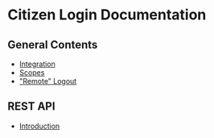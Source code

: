 Citizen Login Documentation
===========================

General Contents
----------------

 * [ Integration ](integration.md)
 * [ Scopes ](scopes.md)
 * [ "Remote" Logout ](remoteLogout.md)

REST API
--------

 * [ Introduction ](restApiIntro.md)

